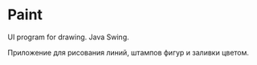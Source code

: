 # Paint
UI program for drawing.
Java Swing.


Приложение для рисования линий, штампов фигур и заливки цветом.
